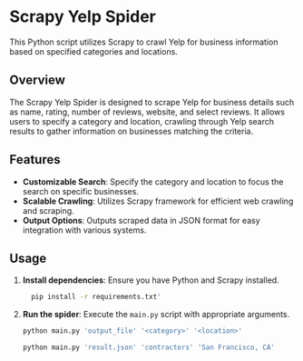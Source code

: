 # Scrapy Yelp Spider

This Python script utilizes Scrapy to crawl Yelp for business information based on specified categories and locations.

## Overview

The Scrapy Yelp Spider is designed to scrape Yelp for business details such as name, rating, number of reviews, website, and select reviews. It allows users to specify a category and location, crawling through Yelp search results to gather information on businesses matching the criteria.

## Features

- **Customizable Search**: Specify the category and location to focus the search on specific businesses.
- **Scalable Crawling**: Utilizes Scrapy framework for efficient web crawling and scraping.
- **Output Options**: Outputs scraped data in JSON format for easy integration with various systems.

## Usage

1. **Install dependencies**: Ensure you have Python and Scrapy installed.
   ```bash
     pip install -r requirements.txt'
   ```
2. **Run the spider**: Execute the `main.py` script with appropriate arguments.
   ```bash
   python main.py 'output_file' '<category>' '<location>'

   python main.py 'result.json' 'contractors' 'San Francisco, CA'

```
